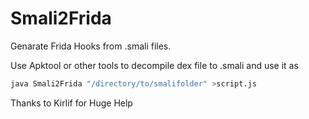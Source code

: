 # Smali2Frida
Genarate Frida Hooks from .smali files.

Use Apktool or other tools to decompile dex file to .smali and use it as

```sh
java Smali2Frida "/directory/to/smalifolder" >script.js
```
Thanks to Kirlif for Huge Help

